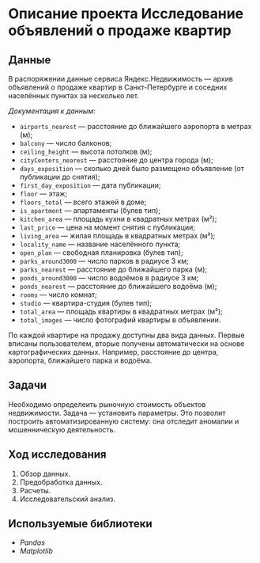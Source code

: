 # Описание проекта Исследование объявлений о продаже квартир

## Данные

В распоряжении данные сервиса Яндекc.Недвижимость — архив объявлений о продаже квартир в Санкт-Петербурге и соседних населённых пунктах за несколько лет.

*Документация к данным:*

* `airports_nearest` — расстояние до ближайшего аэропорта в метрах (м);
* `balcony` — число балконов;
* `ceiling_height` — высота потолков (м);
* `cityCenters_nearest` — расстояние до центра города (м);
* `days_exposition` — сколько дней было размещено объявление (от публикации до снятия);
* `first_day_exposition` — дата публикации;
* `floor` — этаж;
* `floors_total` — всего этажей в доме;
* `is_apartment` — апартаменты (булев тип);
* `kitchen_area` — площадь кухни в квадратных метрах (м²);
* `last_price` — цена на момент снятия с публикации;
* `living_area` — жилая площадь в квадратных метрах (м²);
* `locality_name` — название населённого пункта;
* `open_plan` — свободная планировка (булев тип);
* `parks_around3000` — число парков в радиусе 3 км;
* `parks_nearest` — расстояние до ближайшего парка (м);
* `ponds_around3000` — число водоёмов в радиусе 3 км;
* `ponds_nearest` — расстояние до ближайшего водоёма (м);
* `rooms` — число комнат;
* `studio` — квартира-студия (булев тип);
* `total_area` — площадь квартиры в квадратных метрах (м²);
* `total_images` — число фотографий квартиры в объявлении.

По каждой квартире на продажу доступны два вида данных. Первые вписаны пользователем, вторые получены автоматически на основе картографических данных. Например, расстояние до центра, аэропорта, ближайшего парка и водоёма.

## Задачи

Необходимо определеить рыночную стоимость объектов недвижимости. Задача — установить параметры. Это позволит построить автоматизированную систему: она отследит аномалии и мошенническую деятельность.

## Ход исследования

1. Обзор данных.
2. Предобработка данных.
3. Расчеты.
4. Исследовательский анализ.

## Используемые библиотеки

- *Pandas*
- *Matplotlib*
